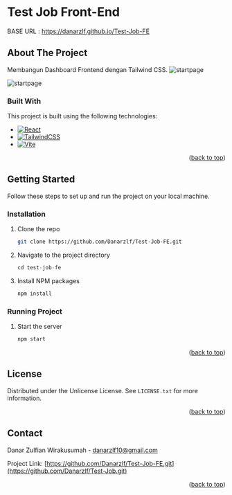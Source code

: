 <a id="readme-top"></a>
# Test Job Front-End

BASE URL : https://danarzlf.github.io/Test-Job-FE<br>

## About The Project


Membangun Dashboard Frontend dengan Tailwind CSS.
![startpage](https://raw.githubusercontent.com/Danarzlf/Portfolio/refs/heads/main/public/Screenshot%202024-12-30%20141321.png?token=GHSAT0AAAAAAC3SGI3S2FK35ZSEWX27K5DOZ3SJDWA)

![startpage](https://raw.githubusercontent.com/Danarzlf/Portfolio/refs/heads/main/public/Screenshot%202024-12-30%20141335.png?token=GHSAT0AAAAAAC3SGI3TXIYG6KH3IUU6Y5KEZ3SJETA)



### Built With  

This project is built using the following technologies:

* [![React][React]][React-url]
* [![TailwindCSS][TailwindCSS]][TailwindCSS-url]
* [![Vite][Vite]][Vite-url]



<p align="right">(<a href="#readme-top">back to top</a>)</p>



<!-- GETTING STARTED -->
## Getting Started

Follow these steps to set up and run the project on your local machine.


### Installation
1. Clone the repo
   ```sh
   git clone https://github.com/Danarzlf/Test-Job-FE.git
   ```
2. Navigate to the project directory
   ```js
   cd test-job-fe
   ```
3. Install NPM packages
   ```sh
   npm install
   ```


### Running Project
1. Start the server
   ```js
   npm start
   ```

<p align="right">(<a href="#readme-top">back to top</a>)</p>




<!-- LICENSE -->
## License

Distributed under the Unlicense License. See `LICENSE.txt` for more information.

<p align="right">(<a href="#readme-top">back to top</a>)</p>



<!-- CONTACT -->
## Contact

Danar Zulfian Wirakusumah - danarzlf10@gmail.com

Project Link: [https://github.com/Danarzlf/Test-Job-FE.git](https://github.com/Danarzlf/Test-Job.git)

<p align="right">(<a href="#readme-top">back to top</a>)</p>




<!-- MARKDOWN LINKS & IMAGES -->
<!-- https://www.markdownguide.org/basic-syntax/#reference-style-links -->
[contributors-shield]: https://img.shields.io/github/contributors/othneildrew/Best-README-Template.svg?style=for-the-badge
[contributors-url]: https://github.com/othneildrew/Best-README-Template/graphs/contributors
[forks-shield]: https://img.shields.io/github/forks/othneildrew/Best-README-Template.svg?style=for-the-badge
[forks-url]: https://github.com/othneildrew/Best-README-Template/network/members
[stars-shield]: https://img.shields.io/github/stars/othneildrew/Best-README-Template.svg?style=for-the-badge
[stars-url]: https://github.com/othneildrew/Best-README-Template/stargazers
[issues-shield]: https://img.shields.io/github/issues/othneildrew/Best-README-Template.svg?style=for-the-badge
[issues-url]: https://github.com/othneildrew/Best-README-Template/issues
[license-shield]: https://img.shields.io/github/license/othneildrew/Best-README-Template.svg?style=for-the-badge
[license-url]: https://github.com/othneildrew/Best-README-Template/blob/master/LICENSE.txt
[linkedin-shield]: https://img.shields.io/badge/-LinkedIn-black.svg?style=for-the-badge&logo=linkedin&colorB=555
[linkedin-url]: https://linkedin.com/in/othneildrew
[product-screenshot]: images/screenshot.png
[Next.js]: https://img.shields.io/badge/next.js-000000?style=for-the-badge&logo=nextdotjs&logoColor=white
[Next-url]: https://nextjs.org/
[React.js]: https://img.shields.io/badge/React-20232A?style=for-the-badge&logo=react&logoColor=61DAFB
[React-url]: https://reactjs.org/
[Vue.js]: https://img.shields.io/badge/Vue.js-35495E?style=for-the-badge&logo=vuedotjs&logoColor=4FC08D
[Vue-url]: https://vuejs.org/
[Angular.io]: https://img.shields.io/badge/Angular-DD0031?style=for-the-badge&logo=angular&logoColor=white
[Angular-url]: https://angular.io/
[Svelte.dev]: https://img.shields.io/badge/Svelte-4A4A55?style=for-the-badge&logo=svelte&logoColor=FF3E00
[Svelte-url]: https://svelte.dev/
[Laravel.com]: https://img.shields.io/badge/Laravel-FF2D20?style=for-the-badge&logo=laravel&logoColor=white
[Laravel-url]: https://laravel.com
[Bootstrap.com]: https://img.shields.io/badge/Bootstrap-563D7C?style=for-the-badge&logo=bootstrap&logoColor=white
[Bootstrap-url]: https://getbootstrap.com
[JQuery.com]: https://img.shields.io/badge/jQuery-0769AD?style=for-the-badge&logo=jquery&logoColor=white
[JQuery-url]: https://jquery.com 







[Node.js]: https://img.shields.io/badge/Node.js-339933?style=for-the-badge&logo=nodedotjs&logoColor=white
[Node.js-url]: https://nodejs.org/

[Express]: https://img.shields.io/badge/Express.js-000000?style=for-the-badge&logo=express&logoColor=white
[Express-url]: https://expressjs.com/

[Mongoose]: https://img.shields.io/badge/Mongoose-880000?style=for-the-badge&logo=mongodb&logoColor=white
[Mongoose-url]: https://mongoosejs.com/

[MongoDB]: https://img.shields.io/badge/MongoDB-47A248?style=for-the-badge&logo=mongodb&logoColor=white
[MongoDB-url]: https://www.mongodb.com/

[UUID]: https://img.shields.io/badge/UUID-005A9C?style=for-the-badge&logo=uniqueid&logoColor=white
[UUID-url]: https://www.npmjs.com/package/uuid

[Jest]: https://img.shields.io/badge/Jest-C21325?style=for-the-badge&logo=jest&logoColor=white
[Jest-url]: https://jestjs.io/

[Swagger]: https://img.shields.io/badge/Swagger-85EA2D?style=for-the-badge&logo=swagger&logoColor=black
[Swagger-url]: https://swagger.io/

[React]: https://img.shields.io/badge/React-61DAFB?style=for-the-badge&logo=react&logoColor=black
[React-url]: https://reactjs.org/

[TailwindCSS]: https://img.shields.io/badge/TailwindCSS-38BDF8?style=for-the-badge&logo=tailwindcss&logoColor=white
[TailwindCSS-url]: https://tailwindcss.com/

[Vite]: https://img.shields.io/badge/Vite-646CFF?style=for-the-badge&logo=vite&logoColor=yellow
[Vite-url]: https://vitejs.dev/


